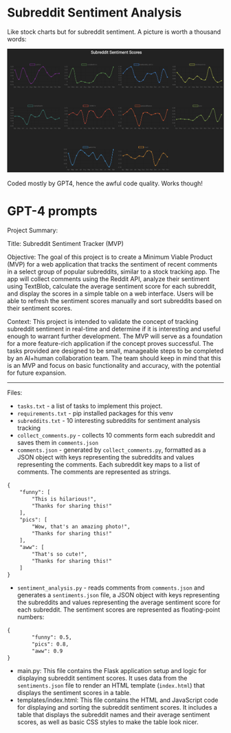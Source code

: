# Subreddit Sentiment Analysis

Like stock charts but for subreddit sentiment. A picture is worth a thousand words:

![screenshot.png](screenshot.png)

Coded mostly by GPT4, hence the awful code quality. Works though!


# GPT-4 prompts

Project Summary:

Title: Subreddit Sentiment Tracker (MVP)

Objective: The goal of this project is to create a Minimum Viable Product (MVP) for a web application that tracks the sentiment of recent comments in a select group of popular subreddits, similar to a stock tracking app. The app will collect comments using the Reddit API, analyze their sentiment using TextBlob, calculate the average sentiment score for each subreddit, and display the scores in a simple table on a web interface. Users will be able to refresh the sentiment scores manually and sort subreddits based on their sentiment scores.

Context: This project is intended to validate the concept of tracking subreddit sentiment in real-time and determine if it is interesting and useful enough to warrant further development. The MVP will serve as a foundation for a more feature-rich application if the concept proves successful. The tasks provided are designed to be small, manageable steps to be completed by an AI+human collaboration team. The team should keep in mind that this is an MVP and focus on basic functionality and accuracy, with the potential for future expansion.

---

Files:

* `tasks.txt` - a list of tasks to implement this project.
* `requirements.txt` - pip installed packages for this venv
* `subreddits.txt` - 10 interesting subreddits for sentiment analysis tracking
* `collect_comments.py` - collects 10 comments form each subreddit and saves them in `comments.json`
* `comments.json` - generated by `collect_comments.py`, formatted as a JSON object with keys representing the subreddits and values representing the comments. Each subreddit key maps to a list of comments. The comments are represented as strings.
```
{
    "funny": [
        "This is hilarious!",
        "Thanks for sharing this!"
    ],
    "pics": [
        "Wow, that's an amazing photo!",
        "Thanks for sharing this!"
    ],
    "aww": [
        "That's so cute!",
        "Thanks for sharing this!"
    ]
}
```
* `sentiment_analysis.py` - reads comments from `comments.json` and generates a `sentiments.json` file, a JSON object with keys representing the subreddits and values representing the average sentiment score for each subreddit. The sentiment scores are represented as floating-point numbers:
```
{
        "funny": 0.5,
        "pics": 0.8,
        "aww": 0.9
}
```
* main.py: This file contains the Flask application setup and logic for displaying subreddit sentiment scores. It uses data from the `sentiments.json` file to render an HTML template (`index.html`) that displays the sentiment scores in a table.
* templates/index.html: This file contains the HTML and JavaScript code for displaying and sorting the subreddit sentiment scores. It includes a table that displays the subreddit names and their average sentiment scores, as well as basic CSS styles to make the table look nicer.

